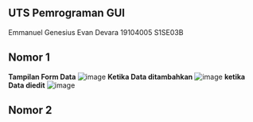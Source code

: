 ## UTS Pemrograman GUI
Emmanuel Genesius Evan Devara
19104005
S1SE03B
## Nomor 1
**Tampilan Form Data**
![image](https://user-images.githubusercontent.com/72756374/120761902-de698180-c53f-11eb-9d7b-ff6bea0ac9a8.png)
**Ketika Data ditambahkan**
![image](https://user-images.githubusercontent.com/72756374/120762347-5cc62380-c540-11eb-9665-f81344d10aaf.png)
**ketika Data diedit**
![image](https://user-images.githubusercontent.com/72756374/120763531-829ff800-c541-11eb-97a0-66cbcbd4fe0e.png)



## Nomor 2

